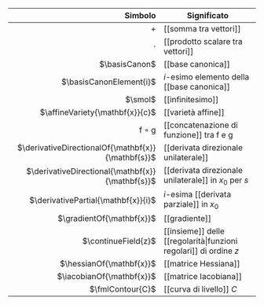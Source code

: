 
|                                            Simbolo | Significato                                                       |
| -------------------------------------------------: | ----------------------------------------------------------------- |
|                                                $+$ | [[somma tra vettori]]                                             |
|                                            $\cdot$ | [[prodotto scalare tra vettori]]                                  |
|                                      $\basisCanon$ | [[base canonica]]                                                 |
|                            $\basisCanonElement{i}$ | $i$-esimo elemento della [[base canonica]]                        |
|                                            $\smol$ | [[infinitesimo]]                                                  |
|                    $\affineVariety{\mathbf{x}}{c}$ | [[varietà affine]]                                                |
|                      $\mathrm{f} \circ \mathrm{g}$ | [[concatenazione di funzione]] tra $\mathrm{f}$ e $\mathrm{g}$    |
| $\derivativeDirectionalOf{\mathbf{x}}{\mathbf{s}}$ | [[derivata direzionale unilaterale]]                              |
|   $\derivativeDirectional{\mathbf{x}}{\mathbf{s}}$ | [[derivata direzionale unilaterale]] in $x_0$ per $s$             |
|                $\derivativePartial{\mathbf{x}}{i}$ | $i$-esima [[derivata parziale]] in $x_0$                          |
|                          $\gradientOf{\mathbf{x}}$ | [[gradiente]]                                                     |
|                                $\continueField{z}$ | [[insieme]] delle [[regolarità\|funzioni regolari]] di ordine $z$ |
|                           $\hessianOf{\mathbf{x}}$ | [[matrice Hessiana]]                                              |
|                          $\iacobianOf{\mathbf{x}}$ | [[matrice Iacobiana]]                                             |
| $\fmlContour{C}$ | [[curva di livello]] $C$